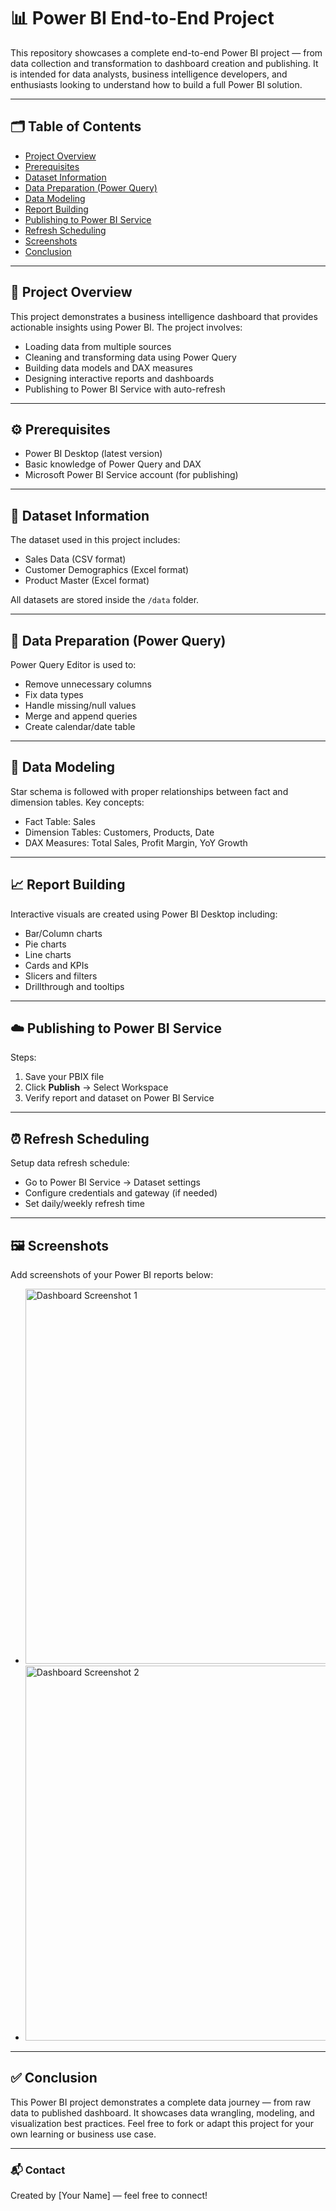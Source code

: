 <!DOCTYPE html>
<html lang="en">
<head>
  <meta charset="UTF-8">
  <title>Power BI End-to-End Project</title>
</head>
<body>

<h1>📊 Power BI End-to-End Project</h1>

<p>
  This repository showcases a complete end-to-end Power BI project — from data collection and transformation to dashboard creation and publishing. It is intended for data analysts, business intelligence developers, and enthusiasts looking to understand how to build a full Power BI solution.
</p>

<hr>

<h2>🗂️ Table of Contents</h2>
<ul>
  <li><a href="#project-overview">Project Overview</a></li>
  <li><a href="#prerequisites">Prerequisites</a></li>
  <li><a href="#dataset-information">Dataset Information</a></li>
  <li><a href="#data-preparation">Data Preparation (Power Query)</a></li>
  <li><a href="#data-modeling">Data Modeling</a></li>
  <li><a href="#report-building">Report Building</a></li>
  <li><a href="#publishing">Publishing to Power BI Service</a></li>
  <li><a href="#refresh-scheduling">Refresh Scheduling</a></li>
  <li><a href="#screenshots">Screenshots</a></li>
  <li><a href="#conclusion">Conclusion</a></li>
</ul>

<hr>

<h2 id="project-overview">📌 Project Overview</h2>
<p>
  This project demonstrates a business intelligence dashboard that provides actionable insights using Power BI. The project involves:
</p>
<ul>
  <li>Loading data from multiple sources</li>
  <li>Cleaning and transforming data using Power Query</li>
  <li>Building data models and DAX measures</li>
  <li>Designing interactive reports and dashboards</li>
  <li>Publishing to Power BI Service with auto-refresh</li>
</ul>

<hr>

<h2 id="prerequisites">⚙️ Prerequisites</h2>
<ul>
  <li>Power BI Desktop (latest version)</li>
  <li>Basic knowledge of Power Query and DAX</li>
  <li>Microsoft Power BI Service account (for publishing)</li>
</ul>

<hr>

<h2 id="dataset-information">📁 Dataset Information</h2>
<p>
  The dataset used in this project includes:
</p>
<ul>
  <li>Sales Data (CSV format)</li>
  <li>Customer Demographics (Excel format)</li>
  <li>Product Master (Excel format)</li>
</ul>
<p>
  All datasets are stored inside the <code>/data</code> folder.
</p>

<hr>

<h2 id="data-preparation">🧹 Data Preparation (Power Query)</h2>
<p>
  Power Query Editor is used to:
</p>
<ul>
  <li>Remove unnecessary columns</li>
  <li>Fix data types</li>
  <li>Handle missing/null values</li>
  <li>Merge and append queries</li>
  <li>Create calendar/date table</li>
</ul>

<hr>

<h2 id="data-modeling">🧠 Data Modeling</h2>
<p>
  Star schema is followed with proper relationships between fact and dimension tables. Key concepts:
</p>
<ul>
  <li>Fact Table: Sales</li>
  <li>Dimension Tables: Customers, Products, Date</li>
  <li>DAX Measures: Total Sales, Profit Margin, YoY Growth</li>
</ul>

<hr>

<h2 id="report-building">📈 Report Building</h2>
<p>
  Interactive visuals are created using Power BI Desktop including:
</p>
<ul>
  <li>Bar/Column charts</li>
  <li>Pie charts</li>
  <li>Line charts</li>
  <li>Cards and KPIs</li>
  <li>Slicers and filters</li>
  <li>Drillthrough and tooltips</li>
</ul>

<hr>

<h2 id="publishing">☁️ Publishing to Power BI Service</h2>
<p>
  Steps:
</p>
<ol>
  <li>Save your PBIX file</li>
  <li>Click <strong>Publish</strong> → Select Workspace</li>
  <li>Verify report and dataset on Power BI Service</li>
</ol>

<hr>

<h2 id="refresh-scheduling">⏰ Refresh Scheduling</h2>
<p>
  Setup data refresh schedule:
</p>
<ul>
  <li>Go to Power BI Service → Dataset settings</li>
  <li>Configure credentials and gateway (if needed)</li>
  <li>Set daily/weekly refresh time</li>
</ul>

<hr>

<h2 id="screenshots">🖼️ Screenshots</h2>
<p>Add screenshots of your Power BI reports below:</p>
<ul>
  <li><img src="images/dashboard1.png" alt="Dashboard Screenshot 1" width="600"></li>
  <li><img src="images/dashboard2.png" alt="Dashboard Screenshot 2" width="600"></li>
</ul>

<hr>

<h2 id="conclusion">✅ Conclusion</h2>
<p>
  This Power BI project demonstrates a complete data journey — from raw data to published dashboard. It showcases data wrangling, modeling, and visualization best practices. Feel free to fork or adapt this project for your own learning or business use case.
</p>

<hr>

<h3>📬 Contact</h3>
<p>
  Created by [Your Name] — feel free to connect!
</p>

</body>
</html>

